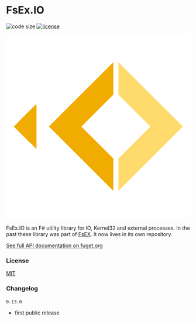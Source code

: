 
# FsEx.IO

![code size](https://img.shields.io/github/languages/code-size/goswinr/FsEx.IO.svg) 
[![license](https://img.shields.io/github/license/goswinr/FsEx.IO)](LICENSE)

![Logo](https://raw.githubusercontent.com/goswinr/FsEx.IO/main/Doc/logo.png)

FsEx.IO is an F# utility library for IO, Kernel32 and external processes.
In the past these library was part of [FsEX](https://github.com/goswinr/FsEx).
It now lives in its own repository.

[See full API documentation on fuget.org](https://www.fuget.org/packages/FsEx.IO)

### License
[MIT](https://raw.githubusercontent.com/goswinr/FsEx.IO/main/LICENSE.txt)

### Changelog
`0.13.0`
- first public release